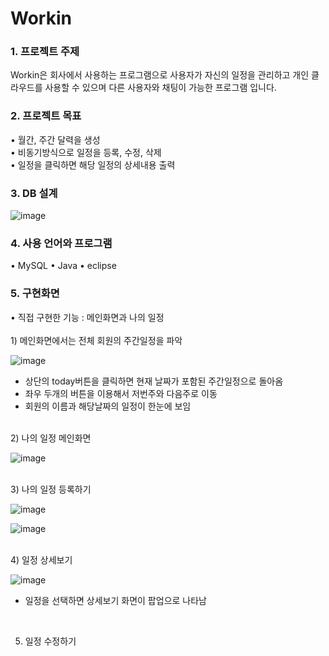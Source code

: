 # Workin

<h3>1. 프로젝트 주제</h3>
Workin은 회사에서 사용하는 프로그램으로 사용자가 자신의 일정을 관리하고 개인 클라우드를 사용할 수 있으며 다른 사용자와 채팅이 가능한 프로그램 입니다.

<h3>2. 프로젝트 목표</h3>
• 월간, 주간 달력을 생성<br>
• 비동기방식으로 일정을 등록, 수정, 삭제<br>
• 일정을 클릭하면 해당 일정의 상세내용 출력<br>

<h3>3. DB 설계</h3>

![image](https://user-images.githubusercontent.com/75840459/129292984-26718177-1339-49f6-baf6-c7c90280dacc.png)

<h3>4. 사용 언어와 프로그램</h3>
• MySQL
• Java
• eclipse

<h3>5. 구현화면</h3>
• 직접 구현한 기능 : 메인화면과 나의 일정<br>
<br>
1) 메인화면에서는 전체 회원의 주간일정을 파악

![image](https://user-images.githubusercontent.com/75840459/129293328-a1a8d109-dc90-4610-84d9-a1b42d7531a3.png)
- 상단의 today버튼을 클릭하면 현재 날짜가 포함된 주간일정으로 돌아옴
- 좌우 두개의 버튼을 이용해서 저번주와 다음주로 이동
- 회원의 이름과 해당날짜의 일정이 한눈에 보임

<br>
2) 나의 일정 메인화면

![image](https://user-images.githubusercontent.com/75840459/129294181-0f41aa83-8c11-4851-92e3-1e4476aa7a0b.png)

<br>
3) 나의 일정 등록하기

![image](https://user-images.githubusercontent.com/75840459/129294650-de487c96-6532-4344-a2d9-a0ed2034b447.png)

![image](https://user-images.githubusercontent.com/75840459/129294823-fae9730e-c8ad-4a50-ad7a-3b248d064e8b.png)

<br>
4) 일정 상세보기

![image](https://user-images.githubusercontent.com/75840459/129296587-37a8cb95-c5d9-4e63-b79e-5c735a14b85a.png)
- 일정을 선택하면 상세보기 화면이 팝업으로 나타남
<br>

5) 일정 수정하기


